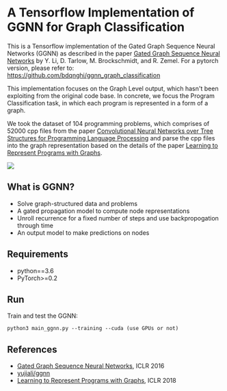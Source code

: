 # A Tensorflow Implementation of GGNN for Graph Classification

This is a Tensorflow implementation of the Gated Graph Sequence Neural Networks (GGNN) as described in the paper [Gated Graph Sequence Neural Networks](https://arxiv.org/abs/1511.05493) by Y. Li, D. Tarlow, M. Brockschmidt, and R. Zemel.
For a pytorch version, please refer to: https://github.com/bdqnghi/ggnn_graph_classification

This implementation focuses on the Graph Level output, which hasn't been exploiting from the original code base. In concrete, we focus the Program Classification task, in which each program is represented in a form of a graph.

We took the dataset of 104 programming problems, which comprises of 52000 cpp files from the paper [Convolutional Neural Networks over Tree Structures for Programming Language Processing](https://arxiv.org/abs/1409.5718) and parse the cpp files into the graph representation based on the details of the paper [Learning to Represent Programs with Graphs](https://arxiv.org/abs/1711.00740).

<img src="images/ggnn.png">    

## What is GGNN?
- Solve graph-structured data and problems
- A gated propagation model to compute node representations
- Unroll recurrence for a fixed number of steps and use backpropogation through time
- An output model to make predictions on nodes

## Requirements
- python==3.6
- PyTorch>=0.2

## Run 
Train and test the GGNN:
```
python3 main_ggnn.py --training --cuda (use GPUs or not)
```

## References
- [Gated Graph Sequence Neural Networks](https://arxiv.org/abs/1511.05493), ICLR 2016
- [yujiali/ggnn](https://github.com/yujiali/ggnn)
- [Learning to Represent Programs with Graphs](https://arxiv.org/abs/1711.00740), ICLR 2018
